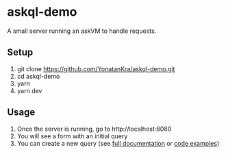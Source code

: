 # askql-demo

A small server running an askVM to handle requests.

## Setup

1. git clone https://github.com/YonatanKra/askql-demo.git
2. cd askql-demo
3. yarn
4. yarn dev

## Usage

1. Once the server is running, go to http://localhost:8080
2. You will see a form with an initial query
3. You can create a new query (see [full documentation](https://github.com/xFAANG/askql#documentation) 
    or [code examples](https://github.com/xFAANG/askql/tree/master/src/askscript/__tests__))